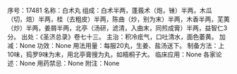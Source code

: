 序号：17481
名称：白术丸
组成：白术半两，蓬莪术（炮，锉）半两，木瓜（切，焙）半两，桂（去粗皮）半两，陈曲（炒，别为末）半两，木香半两，芜荑（炒）半两，姜屑半两，北亭（汤研，滤清，入曲末，同煎成膏）半两，益智仁3分。
出处：《圣济总录》卷七十三。
主治：积冷痃气，口吐清水，面色萎黄。
加减：None
功效：None
用法用量：每服20丸，生姜、盐汤送下。
制备方法：上10味，捣罗9味为末，用北亭膏搜为丸，如梧桐子大。
临床应用：None
各家论述：None
用药禁忌：None
附注：None
